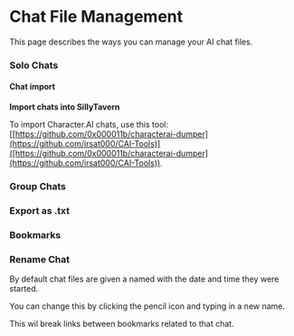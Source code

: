 # Chat File Management

This page describes the ways you can manage your AI chat files.

### Solo Chats

#### Chat import

**Import chats into SillyTavern**

To import Character.AI chats, use this tool: [[https://github.com/0x000011b/characterai-dumper](https://github.com/irsat000/CAI-Tools)]([https://github.com/0x000011b/characterai-dumper](https://github.com/irsat000/CAI-Tools)).

### Group Chats

### Export as .txt

### Bookmarks

### Rename Chat

By default chat files are given a named with the date and time they were started.

You can change this by clicking the pencil icon and typing in a new name.

This wil break links between bookmarks related to that chat.
